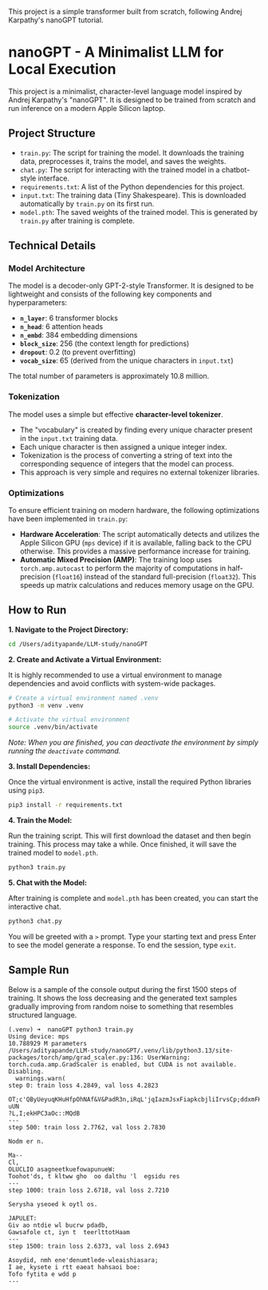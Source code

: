 This project is a simple transformer built from scratch, following Andrej Karpathy's nanoGPT tutorial.

# nanoGPT - A Minimalist LLM for Local Execution

This project is a minimalist, character-level language model inspired by Andrej Karpathy's "nanoGPT". It is designed to be trained from scratch and run inference on a modern Apple Silicon laptop.

## Project Structure

- `train.py`: The script for training the model. It downloads the training data, preprocesses it, trains the model, and saves the weights.
- `chat.py`: The script for interacting with the trained model in a chatbot-style interface.
- `requirements.txt`: A list of the Python dependencies for this project.
- `input.txt`: The training data (Tiny Shakespeare). This is downloaded automatically by `train.py` on its first run.
- `model.pth`: The saved weights of the trained model. This is generated by `train.py` after training is complete.

## Technical Details

### Model Architecture

The model is a decoder-only GPT-2-style Transformer. It is designed to be lightweight and consists of the following key components and hyperparameters:
- **`n_layer`**: 6 transformer blocks
- **`n_head`**: 6 attention heads
- **`n_embd`**: 384 embedding dimensions
- **`block_size`**: 256 (the context length for predictions)
- **`dropout`**: 0.2 (to prevent overfitting)
- **`vocab_size`**: 65 (derived from the unique characters in `input.txt`)

The total number of parameters is approximately 10.8 million.

### Tokenization

The model uses a simple but effective **character-level tokenizer**. 

- The "vocabulary" is created by finding every unique character present in the `input.txt` training data.
- Each unique character is then assigned a unique integer index.
- Tokenization is the process of converting a string of text into the corresponding sequence of integers that the model can process.
- This approach is very simple and requires no external tokenizer libraries.

### Optimizations

To ensure efficient training on modern hardware, the following optimizations have been implemented in `train.py`:

- **Hardware Acceleration**: The script automatically detects and utilizes the Apple Silicon GPU (`mps` device) if it is available, falling back to the CPU otherwise. This provides a massive performance increase for training.
- **Automatic Mixed Precision (AMP)**: The training loop uses `torch.amp.autocast` to perform the majority of computations in half-precision (`float16`) instead of the standard full-precision (`float32`). This speeds up matrix calculations and reduces memory usage on the GPU.

## How to Run

**1. Navigate to the Project Directory:**

```bash
cd /Users/adityapande/LLM-study/nanoGPT
```

**2. Create and Activate a Virtual Environment:**

It is highly recommended to use a virtual environment to manage dependencies and avoid conflicts with system-wide packages.

```bash
# Create a virtual environment named .venv
python3 -m venv .venv

# Activate the virtual environment
source .venv/bin/activate
```
*Note: When you are finished, you can deactivate the environment by simply running the `deactivate` command.*

**3. Install Dependencies:**

Once the virtual environment is active, install the required Python libraries using `pip3`.

```bash
pip3 install -r requirements.txt
```

**4. Train the Model:**

Run the training script. This will first download the dataset and then begin training. This process may take a while. Once finished, it will save the trained model to `model.pth`.

```bash
python3 train.py
```

**5. Chat with the Model:**

After training is complete and `model.pth` has been created, you can start the interactive chat.

```bash
python3 chat.py
```

You will be greeted with a `>` prompt. Type your starting text and press Enter to see the model generate a response. To end the session, type `exit`.

## Sample Run

Below is a sample of the console output during the first 1500 steps of training. It shows the loss decreasing and the generated text samples gradually improving from random noise to something that resembles structured language.

```
(.venv) ➜  nanoGPT python3 train.py
Using device: mps
10.788929 M parameters
/Users/adityapande/LLM-study/nanoGPT/.venv/lib/python3.13/site-packages/torch/amp/grad_scaler.py:136: UserWarning: torch.cuda.amp.GradScaler is enabled, but CUDA is not available.  Disabling.
  warnings.warn(
step 0: train loss 4.2849, val loss 4.2823

OT;c'QByUeyuqKHuHfpOhNAf&V&PadR3n,iRqL'jqIazmJsxFiapkcbjliIrvsCp;ddxmFHKMng?uUN
?L,I;ekHPC3aOc::MQdB
---
step 500: train loss 2.7762, val loss 2.7830

Nodm er n.

Ma--
Cl,
OLUCLIO asagneetkuefowapunueW:
Toohot'ds, t kltww gho  oo dalthu 'l  egsidu res
---
step 1000: train loss 2.6718, val loss 2.7210

Serysha yseoed k oytl os.

JAPULET:
Giv ao ntdie wl bucrw pdadb,
Gawsafole ct, iyn t  teerlttotHaam
---
step 1500: train loss 2.6373, val loss 2.6943

Asoydid, nmh ene'denumtlede-wleaishiasara;
I ae, kysete i rtt eaeat hahsaoi boe:
Tofo fytita e wdd p
---
```